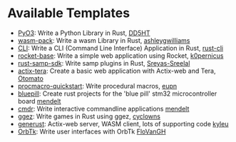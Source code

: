 # Available Templates

- [PyO3]: Write a Python Library in Rust, [DD5HT]
- [wasm-pack]: Write a wasm Library in Rust, [ashleygwilliams]
- [CLI]: Write a CLI (Command Line Interface) Application in Rust, [rust-cli]
- [rocket-base]: Write a simple web application using Rocket, [k0pernicus]
- [rust-samp-sdk]: Write samp plugins in Rust, [Sreyas-Sreelal]
- [actix-tera]: Create a basic web application with Actix-web and Tera, [Otomato]
- [procmacro-quickstart]: Write procedural macros, [eupn]
- [bluepill]: Create rust projects for the 'blue pill' stm32 microcontroller board [mendelt]
- [cmdr]: Write interactive commandline applications [mendelt]
- [ggez]: Write games in Rust using ggez, [cyclowns]
- [generust]: Actix-web server, WASM client, lots of supporting code [kyleu]
- [OrbTk]: Write user interfaces with OrbTk [FloVanGH]

[PyO3]: https://github.com/DD5HT/pyo3-template
[DD5HT]: https://github.com/DD5HT
[wasm-pack]: https://github.com/rustwasm/wasm-pack-template
[ashleygwilliams]: https://github.com/ashleygwilliams
[CLI]: https://github.com/rust-cli/cli-template
[rust-cli]: https://github.com/rust-cli
[rocket-base]: https://github.com/k0pernicus/cargo-template-rocket-base
[k0pernicus]: https://github.com/k0pernicus
[rust-samp-sdk]: https://github.com/Sreyas-Sreelal/rs-plugin-boilerplate
[Sreyas-Sreelal]: https://github.com/sreyas-sreelal
[actix-tera]: https://github.com/otomato-gh/cargo-template-actix-tera
[Otomato]: https://github.com/otomato-gh
[procmacro-quickstart]: https://github.com/eupn/rust-procmacro-quickstart-template
[eupn]: https://github.com/eupn
[bluepill]: https://github.com/mendelt/bluepill-template
[cmdr]: https://github.com/mendelt/cmdr-template
[mendelt]: https://github.com/mendelt
[ggez]: https://github.com/cyclowns/cargo-generate-ggez
[cyclowns]: https://github.com/cyclowns
[generust]: https://github.com/kyleu/generust
[kyleu]: https://github.com/kyleu
[OrbTk]: https://github.com/redox-os/orbtk-template
[FloVanGH]: https://github.com/FloVanGH
